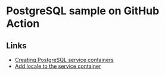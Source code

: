 # PostgreSQL sample on GitHub Action

## Links
- [Creating PostgreSQL service containers](https://docs.github.com/en/actions/guides/creating-postgresql-service-containers)
- [Add locale to the service container](https://github.community/t/167530)
